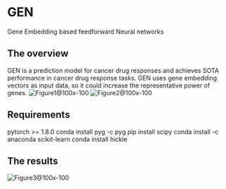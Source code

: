 # GEN
Gene Embedding based feedforward Neural networks

## The overview
GEN is a prediction model for cancer drug responses and achieves SOTA performance in cancer drug response tasks. 
GEN uses gene embedding vectors as input data, so it could increase the representative power of genes. 
![Figure1@100x-100](https://user-images.githubusercontent.com/31497898/164617420-5c813d9f-9ccb-4783-b492-805daf8ead2a.jpg)
![Figure2@100x-100](https://user-images.githubusercontent.com/31497898/164617568-38b088d5-ee60-40c3-adc4-ec7d422fb0e4.jpg)

## Requirements
pytorch >= 1.8.0
conda install pyg -c pyg
pip install scipy
conda install -c anaconda scikit-learn
conda install hickle

## The results
![Figure3@100x-100](https://user-images.githubusercontent.com/31497898/164617578-49100f85-2c8a-4a7e-aa16-029ff4fcc7e0.jpg)
